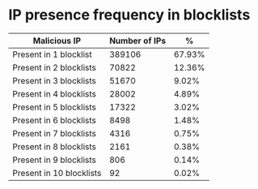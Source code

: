 # IP presence frequency in blocklists
| Malicious IP | Number of IPs | % |
|----|----|----|
| Present in 1 blocklist | 389106 | 67.93% |
| Present in 2 blocklists | 70822 | 12.36% |
| Present in 3 blocklists | 51670 | 9.02% |
| Present in 4 blocklists | 28002 | 4.89% |
| Present in 5 blocklists | 17322 | 3.02% |
| Present in 6 blocklists | 8498 | 1.48% |
| Present in 7 blocklists | 4316 | 0.75% |
| Present in 8 blocklists | 2161 | 0.38% |
| Present in 9 blocklists | 806 | 0.14% |
| Present in 10 blocklists | 92 | 0.02% |
